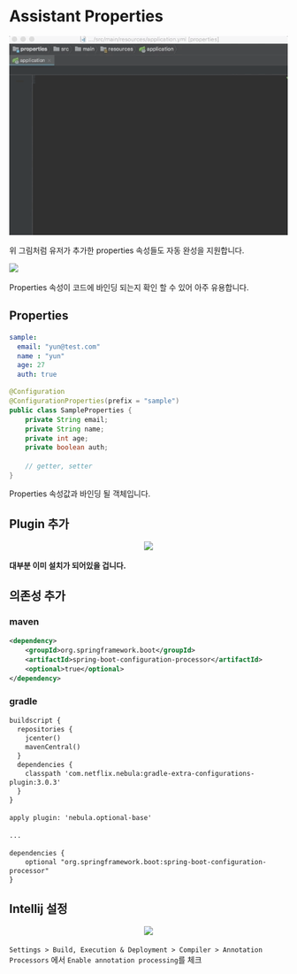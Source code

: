 # Assistant Properties 


![](/assets/X6giEx5.gif)

위 그림처럼 유저가 추가한 properties 속성들도 자동 완성을 지원합니다.


![](/assets/AmkyrnX.gif)

Properties 속성이 코드에 바인딩 되는지 확인 할 수 있어 아주 유용합니다.


## Properties 
```yml
sample:
  email: "yun@test.com"
  name : "yun"
  age: 27
  auth: true
```

```java
@Configuration
@ConfigurationProperties(prefix = "sample")
public class SampleProperties {
    private String email;
    private String name;
    private int age;
    private boolean auth;

    // getter, setter 
}
```
Properties 속성값과 바인딩 될 객체입니다.


## Plugin 추가

<p align="center">
    <img src = "https://i.imgur.com/rVX7XJz.png"/> 
</p>

**대부분 이미 설치가 되어있을 겁니다.**


## 의존성 추가

### maven
```xml
<dependency>
    <groupId>org.springframework.boot</groupId>
    <artifactId>spring-boot-configuration-processor</artifactId>
    <optional>true</optional>
</dependency>
```

### gradle
```
buildscript {
  repositories {
    jcenter()
    mavenCentral()
  }
  dependencies {
    classpath 'com.netflix.nebula:gradle-extra-configurations-plugin:3.0.3'
  }
}

apply plugin: 'nebula.optional-base'

...

dependencies {
    optional "org.springframework.boot:spring-boot-configuration-processor"
}
```

## Intellij 설정

<p align="center">
    <img src = "https://i.imgur.com/Gojvv1c.png"/> 
</p>

`Settings > Build, Execution & Deployment > Compiler > Annotation Processors` 에서 `Enable annotation processing`를 체크
